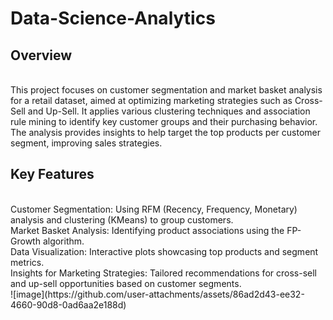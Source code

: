 # Data-Science-Analytics
<h2>Overview</h2>
<br>
This project focuses on customer segmentation and market basket analysis for a retail dataset, aimed at optimizing marketing strategies such as Cross-Sell and Up-Sell. It applies various clustering techniques and association rule mining to identify key customer groups and their purchasing behavior. The analysis provides insights to help target the top products per customer segment, improving sales strategies.
<br>
<h2>Key Features</h2>
<br>
Customer Segmentation: Using RFM (Recency, Frequency, Monetary) analysis and clustering (KMeans) to group customers.
<br>
Market Basket Analysis: Identifying product associations using the FP-Growth algorithm.
<br>
Data Visualization: Interactive plots showcasing top products and segment metrics.
<br>
Insights for Marketing Strategies: Tailored recommendations for cross-sell and up-sell opportunities based on customer segments.

<br>
![image](https://github.com/user-attachments/assets/86ad2d43-ee32-4660-90d8-0ad6aa2e188d)


